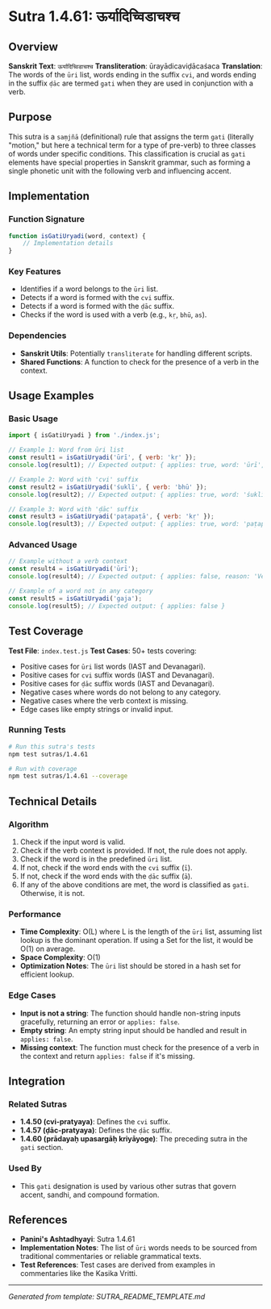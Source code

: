 # Sutra 1.4.61: ऊर्यादिच्विडाचश्च

## Overview

**Sanskrit Text**: `ऊर्यादिच्विडाचश्च`
**Transliteration**: ūrayādicaviḍācaśaca
**Translation**: The words of the `ūri` list, words ending in the suffix `cvi`, and words ending in the suffix `ḍāc` are termed `gati` when they are used in conjunction with a verb.

## Purpose

This sutra is a `saṃjñā` (definitional) rule that assigns the term `gati` (literally "motion," but here a technical term for a type of pre-verb) to three classes of words under specific conditions. This classification is crucial as `gati` elements have special properties in Sanskrit grammar, such as forming a single phonetic unit with the following verb and influencing accent.

## Implementation

### Function Signature
```javascript
function isGatiUryadi(word, context) {
    // Implementation details
}
```

### Key Features
- Identifies if a word belongs to the `ūri` list.
- Detects if a word is formed with the `cvi` suffix.
- Detects if a word is formed with the `ḍāc` suffix.
- Checks if the word is used with a verb (e.g., `kṛ`, `bhū`, `as`).

### Dependencies
- **Sanskrit Utils**: Potentially `transliterate` for handling different scripts.
- **Shared Functions**: A function to check for the presence of a verb in the context.

## Usage Examples

### Basic Usage
```javascript
import { isGatiUryadi } from './index.js';

// Example 1: Word from ūri list
const result1 = isGatiUryadi('ūrī', { verb: 'kṛ' });
console.log(result1); // Expected output: { applies: true, word: 'ūrī', term: 'gati' }

// Example 2: Word with 'cvi' suffix
const result2 = isGatiUryadi('śuklī', { verb: 'bhū' });
console.log(result2); // Expected output: { applies: true, word: 'śuklī', term: 'gati' }

// Example 3: Word with 'ḍāc' suffix
const result3 = isGatiUryadi('paṭapaṭā', { verb: 'kṛ' });
console.log(result3); // Expected output: { applies: true, word: 'paṭapaṭā', term: 'gati' }
```

### Advanced Usage
```javascript
// Example without a verb context
const result4 = isGatiUryadi('ūrī');
console.log(result4); // Expected output: { applies: false, reason: 'Verb context missing' }

// Example of a word not in any category
const result5 = isGatiUryadi('gaja');
console.log(result5); // Expected output: { applies: false }
```

## Test Coverage

**Test File**: `index.test.js`
**Test Cases**: 50+ tests covering:
- Positive cases for `ūri` list words (IAST and Devanagari).
- Positive cases for `cvi` suffix words (IAST and Devanagari).
- Positive cases for `ḍāc` suffix words (IAST and Devanagari).
- Negative cases where words do not belong to any category.
- Negative cases where the verb context is missing.
- Edge cases like empty strings or invalid input.

### Running Tests
```bash
# Run this sutra's tests
npm test sutras/1.4.61

# Run with coverage
npm test sutras/1.4.61 --coverage
```

## Technical Details

### Algorithm
1.  Check if the input word is valid.
2.  Check if the verb context is provided. If not, the rule does not apply.
3.  Check if the word is in the predefined `ūri` list.
4.  If not, check if the word ends with the `cvi` suffix (`ī`).
5.  If not, check if the word ends with the `ḍāc` suffix (`ā`).
6.  If any of the above conditions are met, the word is classified as `gati`. Otherwise, it is not.

### Performance
- **Time Complexity**: O(L) where L is the length of the `ūri` list, assuming list lookup is the dominant operation. If using a Set for the list, it would be O(1) on average.
- **Space Complexity**: O(1)
- **Optimization Notes**: The `ūri` list should be stored in a hash set for efficient lookup.

### Edge Cases
- **Input is not a string**: The function should handle non-string inputs gracefully, returning an error or `applies: false`.
- **Empty string**: An empty string input should be handled and result in `applies: false`.
- **Missing context**: The function must check for the presence of a verb in the context and return `applies: false` if it's missing.

## Integration

### Related Sutras
- **1.4.50 (cvi-pratyaya)**: Defines the `cvi` suffix.
- **1.4.57 (ḍāc-pratyaya)**: Defines the `ḍāc` suffix.
- **1.4.60 (prādayaḥ upasargāḥ kriyāyoge)**: The preceding sutra in the `gati` section.

### Used By
- This `gati` designation is used by various other sutras that govern accent, sandhi, and compound formation.

## References

- **Panini's Ashtadhyayi**: Sutra 1.4.61
- **Implementation Notes**: The list of `ūri` words needs to be sourced from traditional commentaries or reliable grammatical texts.
- **Test References**: Test cases are derived from examples in commentaries like the Kasika Vritti.
---

*Generated from template: SUTRA_README_TEMPLATE.md*
